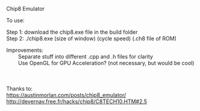 Chip8 Emulator

To use: 

Step 1: download the chip8.exe file in the build folder \
Step 2: ./chip8.exe (size of window) (cycle speed) (.ch8 file of ROM)

Improvements: \
&nbsp; &nbsp; &nbsp; &nbsp; Separate stuff into different .cpp and .h files for clarity \
&nbsp; &nbsp; &nbsp; &nbsp; Use OpenGL for GPU Acceleration? (not necessary, but would be cool) \
\
\
\
Thanks to:\
https://austinmorlan.com/posts/chip8_emulator/ \
http://devernay.free.fr/hacks/chip8/C8TECH10.HTM#2.5